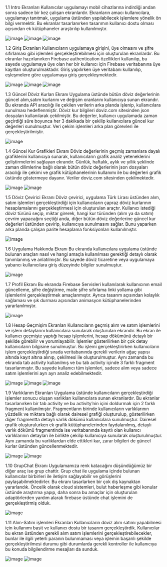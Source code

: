 1.1	Intro Ekranları
Kullanıcılar uygulamayı mobil cihazlarına indirdiği andan sonra sadece bir kez çalışan ekranlardır. Ekranların amacı kullanıcılara, uygulamayı tanıtmak, uygulama üstünden yapılabilecek işlemlere yönelik ön bilgi vermektir. Bu ekranlar tasarlanırken tasarımın kullanıcı dostu olması açısından ek kütüphaneler araştırılıp kullanılmıştır.

![image](https://user-images.githubusercontent.com/32914909/52638364-e02c5880-2ee2-11e9-8bc8-927a37f7e925.png)                ![image](https://user-images.githubusercontent.com/32914909/52638386-ede1de00-2ee2-11e9-8193-a80f0209ac8e.png) ![image](https://user-images.githubusercontent.com/32914909/52638442-0baf4300-2ee3-11e9-9032-82f76178751a.png)

                         





 


1.2	Giriş Ekranları
Kullanıcıların uygulamaya girişini, üye olmasını ve şifre sıfırlaması gibi işlemleri gerçekleştirebilmesi için oluşturulan ekranlardır. Bu ekranlar hazırlanırken Firebase authentication özellikleri kullanılıp, bu sayede uygulamaya üye olan her bir kullanıcı için Firebase veritabanına üye kayıtları oluşturulmaktadır. Giriş yapılırken üye veritabanı kullanılıp, eşleşmelere göre uygulamaya giriş gerçekleşmektedir.

     
![image](https://user-images.githubusercontent.com/32914909/52638505-271a4e00-2ee3-11e9-8aae-b75f24d606d3.png)  ![image](https://user-images.githubusercontent.com/32914909/52638518-2c779880-2ee3-11e9-9095-d09656a4d709.png)  ![image](https://user-images.githubusercontent.com/32914909/52638534-37cac400-2ee3-11e9-81f4-2ae1451dd896.png)


                        




1.3	Güncel Döviz Kurları Ekranı
Uygulama üstünde bütün döviz değerlerinin güncel alım,satım kurlarını ve değişim oranlarını kullanıcıya sunan ekrandır. Bu ekranda API aracılığı ile çekilen verilerin arka planda işlenip, kullanıcılara sunulması hedeflenmiştir. Döviz kur bilgileri doviz.com sitesinden json dosyaları kullanılarak çekilmiştir. Bu değerler, kullanıcı uygulamada zaman geçirdiği süre boyunca her 3 dakikada bir çekilip kullanıcılara güncel kur değerleri sunulmuştur. Veri çekim işlemleri arka plan görevleri ile gerçekleştirilmiştir.

                                              
![image](https://user-images.githubusercontent.com/32914909/52638578-5204a200-2ee3-11e9-8a62-83de28a530f0.png)
       

1.4	Güncel Kur Grafikleri Ekranı
Döviz değerlerinin geçmiş zamanlara dayalı grafiklerini kullanıcıya sunarak, kullanıcıların grafik analiz yeteneklerini geliştirmelerini sağlayan ekrandır. Günlük, haftalık, aylık ve yıllık şeklinde zaman dilimlerine bağlı olarak bütün döviz değerlerinin json dosyaları aracılığı ile çekimi ve grafik kütüphanelerinin kullanımı ile bu değerleri grafik üstünde göstermeye dayanır. Veriler doviz.com sitesinden çekilmektedir.
       
![image](https://user-images.githubusercontent.com/32914909/52638610-60eb5480-2ee3-11e9-8b2e-9021e2cb4af3.png) ![image](https://user-images.githubusercontent.com/32914909/52638617-63e64500-2ee3-11e9-9237-350fd90d12c7.png)

                                
 
1.5	Döviz Çevirici Ekranı
Döviz çevirici, uygulama Türk Lirası üstünden alım, satım işlemleri gerçekleştirdiği için kullanıcıların çapraz döviz kurlarının hesaplamalarını gerçekleştirmesi için oluşturulan araçtır. Kullanıcı istediği döviz türünü seçip, miktar girerek, hangi kur türünden (alım ya da satım) çevrim yapacağını seçtiği anda, diğer bütün döviz değerlerine güncel kur değerleri üstünden çevirip, kullanıcıya sunulmasını sağlar. Bunu yaparken arka planda çalışan parite hesaplama fonksiyonları kullanılmıştır.
            
![image](https://user-images.githubusercontent.com/32914909/52638660-7a8c9c00-2ee3-11e9-855c-f09f79692b43.png)
                                  

 


1.6	Uygulama Hakkında Ekranı
Bu ekranda kullanıcılara uygulama üstünde bulunan araçları nasıl ve hangi amaçla kullanılması gerektiği detaylı olarak tanımlanmış ve anlatılmıştır. Bu sayede döviz ticaretine veya uygulamaya yabancı kullanıcılara giriş düzeyinde bilgiler sunulmuştur.
   
![image](https://user-images.githubusercontent.com/32914909/52638687-8b3d1200-2ee3-11e9-9946-96c2f42508d7.png)
                                               


1.7	Profil Ekranı
Bu ekranda Firebase Servisleri kullanılarak kullanıcının email güncelleme, şifre değiştirme, maile şifre sıfırlama linki yollama gibi işlemlerini gerçekleştirmek amaçlanmıştır. Ayrıca tasarım açısından kolaylık sağlaması ve şık durması açısından animasyon kütüphanelerinden yararlanılmıştır.
             
![image](https://user-images.githubusercontent.com/32914909/52638710-9bed8800-2ee3-11e9-8803-7218f8d3cf9a.png)
                                     


1.8	Hesap Geçmişim Ekranları
Kullanıcıların geçmiş alım ve satım işlemlerini ve işlem detaylarını kullanıcılara sunularak oluşturulan ekrandır. Bu ekran ile kullanıcı geçmişte yaptığı hesap işlemlerini, hesap dökümünü detaylı bir şekilde görebilir ve yorumlayabilir. İşlemler gösterilirken bir çok detay kullanıcıların bilgisine sunulmuştur. Bu işlemi gerçekleştirirken kullanıcıların işlem gerçekleştirdiği sırada veritabanında gerekli verilerin ağaç yapısı altında kayıt altına alınıp, çekilmesi ile oluşturulmuştur. Aynı zamanda bu ekranda tab activity kullanılmış ve bu tab activity içinde 3 farklı fragment tasarlanmıştır. Bu sayede kullanıcı tüm işlemleri, sadece alım veya sadece satım işlemlerini ayrı ayrı analiz edebilmektedir.
       
![image](https://user-images.githubusercontent.com/32914909/52638729-a6a81d00-2ee3-11e9-82f1-aa98db624f8a.png)   ![image](https://user-images.githubusercontent.com/32914909/52638733-aa3ba400-2ee3-11e9-9259-bad1e9884db6.png)  ![image](https://user-images.githubusercontent.com/32914909/52638750-ae67c180-2ee3-11e9-8cea-24f8ba89aac1.png)



1.9	Varlıklarım Ekranları
Uygulama üstünde kullanıcıların gerçekleştirdiği işlemler sonucu oluşan varlıkları kullanıcılara sunan ekranlardır. Bu ekranlar tasarlanırken bir tab activity ve bu activity’nin içini doldurmak için 2 farklı fragment kullanılmıştır. Fragmentların birinde kullanıcıların varlıklarının yüzdelik ve miktara bağlı olarak
dairesel grafiği oluşturulup, gösterilirken diğer fragmentta detaylı varlık dökümü kullanıcılara sunulmuştur. Dairesel grafik oluşturulurken ek grafik kütüphanelerinden faydalanılmış, detaylı varlık dökümü fragmentinda ise veritabanında kayıtlı olan kullanıcı varlıklarının detayları ile birlikte çekilip kullanıcıya sunularak oluşturulmuştur. Aynı zamanda bu varlıklardan elde ettikleri kar, zarar bilgileri de güncel kurlar üstünden güncellenmektedir.
        
![image](https://user-images.githubusercontent.com/32914909/52638803-cf301700-2ee3-11e9-9b73-eeeea57f1f3d.png)  ![image](https://user-images.githubusercontent.com/32914909/52638812-d1927100-2ee3-11e9-8fd0-d6cab37af7e4.png)

                                    

1.10	GrupChat Ekranı
Uygulamamıza renk katacağını düşündüğümüz bir diğer araç ise grup chattir. Grup chat ile uygulama içinde bulunan kullanıcılar birbirleri ile iletişim sağlayabilir ve görüşlerini paylaşabilmektedirler. Bu ekranı tasarlarken bir çok dış kaynaktan yararlandık. Öncelik olarak cloud sistemleri, bulut haberleşme gibi konular üstünde araştırma yapıp, daha sonra bu amaçlar için oluşturulan adaptörlerden yardım alarak firebase üstünde chat işlemini de gerçekleştirmiş olduk.


![image](https://user-images.githubusercontent.com/32914909/52638834-e40caa80-2ee3-11e9-8ee4-d1539db15e72.png)

                                                 

1.11	Alım-Satım işlemleri Ekranları
Kullanıcıların döviz alım satımı yapabilmesi için kullanımı basit ve kullanıcı dostu bir tasarım gerçekleştirdik. Kullanıcılar bu ekran üstünden gerekli alım satım işlemlerini gerçekleştirebilecekler, bunlar ile ilgili yeterli paranın bulunmaması veya işlemin başarılı şekilde gerçekleştirilmesi durumu gibi durumlarda gerekli kontroller ile kullanıcıya bu konuda bilgilendirme mesajları da sunduk.
   
![image](https://user-images.githubusercontent.com/32914909/52638844-ecfd7c00-2ee3-11e9-8fb8-eef21ee7ac8c.png)  ![image](https://user-images.githubusercontent.com/32914909/52638851-f0910300-2ee3-11e9-9e68-c64608cc6682.png)

                                           

